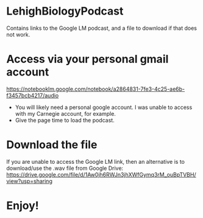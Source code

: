 # LehighBiologyPodcast
Contains links to the Google LM podcast, and a file to download if that does not work.

# Access via your personal gmail account
https://notebooklm.google.com/notebook/a2864831-7fe3-4c25-ae6b-f3457bcb4217/audio 
- You will likely need a personal google account. I was unable to access with my Carnegie account, for example.
- Give the page time to load the podcast.

# Download the file
If you are unable to access the Google LM link, then an alternative is to download/use the .wav file from Google Drive:
https://drive.google.com/file/d/1Aw0jh6RWJn3jhXWfGymq3rM_ouBpTVBH/view?usp=sharing 

# Enjoy!



